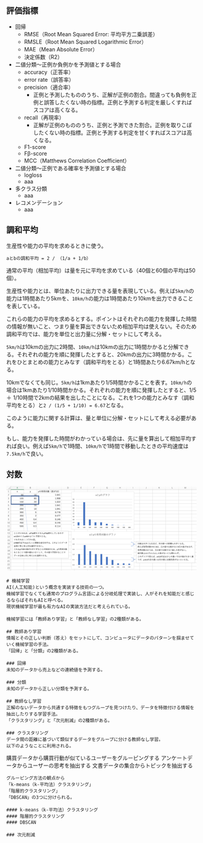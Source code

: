 ## 評価指標
- 回帰
  - RMSE（Root Mean Squared Error: 平均平方二乗誤差）
  - RMSLE（Root Mean Squared Logarithmic Error）
  - MAE（Mean Absolute Error）
  - 決定係数（R2）
- 二値分類〜正例か負例かを予測値とする場合
  - accuracy（正答率）
  - error rate（誤答率）
  - precision（適合率）
    - 正例と予測したもののうち、正解が正例の割合。間違っても負例を正例と誤答したくない時の指標。正例と予測する判定を厳しくすればスコアは高くなる。
  - recall（再現率）
    - 正解が正例のもののうち、正例と予測できた割合。正例を取りこぼしたくない時の指標。正例と予測する判定を甘くすればスコアは高くなる。
  - F1-score
  - Fβ-score
  - MCC（Matthews Correlation Coefficient）
- 二値分類〜正例である確率を予測値とする場合
  - logloss
  - aaa
- 多クラス分類
  - aaa
- レコメンデーション
  - aaa

## 調和平均
生産性や能力の平均を求めるときに使う。
```
aとbの調和平均 = 2 / （1/a + 1/b）
```
通常の平均（相加平均）は量を元に平均を求めている（40個と60個の平均は50個）。

生産性や能力とは、単位あたりに出力できる量を表現している。例えば`5km/h`の能力は1時間あたり5kmを、`10km/h`の能力は1時間あたり10kmを出力できることを表している。

これらの能力の平均を求めるとする。ポイントはそれぞれの能力を発揮した時間の情報が無いこと、つまり量を算出できないため相加平均は使えない。そのため調和平均では、能力を単位と出力量に分解・セットにして考える。

`5km/h`は10kmの出力に2時間、`10km/h`は10kmの出力に1時間かかると分解できる。それぞれの能力を順に発揮したとすると、20kmの出力に3時間かかる。これをひとまとめの能力とみなす（調和平均をとる）と1時間あたり6.67km/hとなる。

10kmでなくても同じ。`5km/h`は1kmあたり1/5時間かかることを表す。`10km/h`の場合は1kmあたり1/10時間かかる。それぞれの能力を順に発揮したとすると、1/5 ＋ 1/10時間で2kmの結果を出したことになる。これを1つの能力とみなす（調和平均をとる）と`2 / (1/5 + 1/10) = 6.67`となる。　　

このように能力に関する計算は、量と単位に分解・セットにして考える必要がある。

もし、能力を発揮した時間がわかっている場合は、先に量を算出して相加平均すれば良い。例えば`5km/h`で1時間、`10km/h`で1時間で移動したときの平均速度は`7.5km/h`で良い。

## 対数
![](../picture/機械学習_対数.png)

```
# 機械学習
AI(人工知能)という概念を実装する技術の一つ。
機械学習でなくても通常のプログラム言語による分岐処理で実装し、人がそれを知能だと感じるならばそれもAIと呼べる。
現状機械学習が最も有力なAIの実装方法だと考えられている。

機械学習には「教師あり学習」と「教師なし学習」の2種類がある。

## 教師あり学習
情報とその正しい判断（答え）をセットにして、コンピュータにデータのパターンを掴ませていく機械学習の手法。
「回帰」と「分類」の2種類がある。

### 回帰
未知のデータから売上などの連続値を予測する。

### 分類
未知のデータから正しい分類を予測する。

## 教師なし学習
正解のないデータから共通する特徴をもつグループを見つけたり、データを特徴付ける情報を抽出したりする学習手法。
「クラスタリング」と「次元削減」の2種類がある。

### クラスタリング
データ間の距離に基づいて類似するデータをグループに分ける教師なし学習。
以下のようなことに利用される。
```
購買データから購買行動が似ているユーザーをグルーピングする
アンケートデータからユーザーの思考を抽出する
文書データの集合からトピックを抽出する
```
グルーピング方法の観点から
「k-means（k-平均法）クラスタリング」
「階層的クラスタリング」
「DBSCAN」の3つに分けられる。

#### k-means（k-平均法）クラスタリング
#### 階層的クラスタリング
#### DBSCAN

### 次元削減

```
